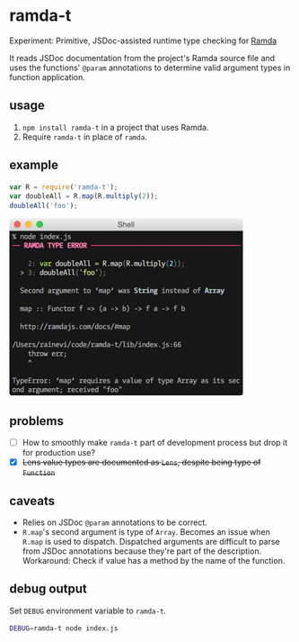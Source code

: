 # ramda-t

Experiment: Primitive, JSDoc-assisted runtime type checking for [Ramda][ramda]

It reads JSDoc documentation from the project's Ramda source file and uses
the functions' `@param` annotations to determine valid argument types in
function application.

## usage

1. `npm install ramda-t` in a project that uses Ramda.
2. Require `ramda-t` in place of `ramda`.

## example

```js
var R = require('ramda-t');
var doubleAll = R.map(R.multiply(2));
doubleAll('foo');
```

<img src="https://raw.githubusercontent.com/raine/ramda-t/media/example.png" width="416" height="315">

## problems

- [ ] How to smoothly make `ramda-t` part of development process but drop it
      for production use?
- [x] ~~Lens value types are documented as `Lens`, despite being type of `Function`~~

## caveats

- Relies on JSDoc `@param` annotations to be correct.
- `R.map`'s second argument is type of `Array`. Becomes an issue when `R.map`
  is used to dispatch. Dispatched arguments are difficult to parse from JSDoc
  annotations because they're part of the description. Workaround: Check if
  value has a method by the name of the function.

## debug output

Set `DEBUG` environment variable to `ramda-t`.

```sh
DEBUG=ramda-t node index.js
```

[ramda]: http://ramdajs.com
